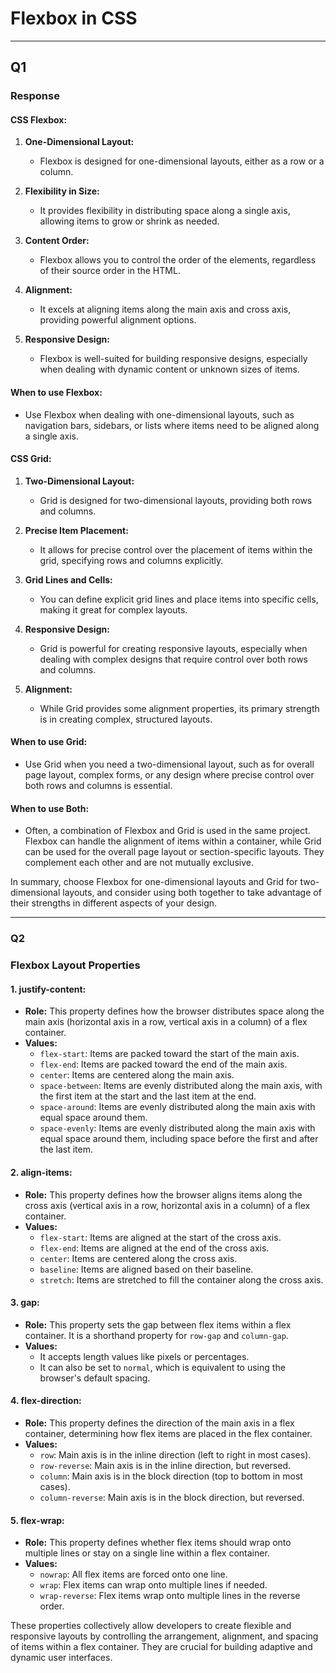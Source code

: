 # Flexbox in CSS

---

## Q1
### Response

#### CSS Flexbox:

1. **One-Dimensional Layout:**
    - Flexbox is designed for one-dimensional layouts, either as a row or a column.

2. **Flexibility in Size:**
    - It provides flexibility in distributing space along a single axis, allowing items to grow or shrink as needed.

3. **Content Order:**
    - Flexbox allows you to control the order of the elements, regardless of their source order in the HTML.

4. **Alignment:**
    - It excels at aligning items along the main axis and cross axis, providing powerful alignment options.

5. **Responsive Design:**
    - Flexbox is well-suited for building responsive designs, especially when dealing with dynamic content or unknown sizes of items.

#### When to use Flexbox:
- Use Flexbox when dealing with one-dimensional layouts, such as navigation bars, sidebars, or lists where items need to be aligned along a single axis.

#### CSS Grid:

1. **Two-Dimensional Layout:**
    - Grid is designed for two-dimensional layouts, providing both rows and columns.

2. **Precise Item Placement:**
    - It allows for precise control over the placement of items within the grid, specifying rows and columns explicitly.

3. **Grid Lines and Cells:**
    - You can define explicit grid lines and place items into specific cells, making it great for complex layouts.

4. **Responsive Design:**
    - Grid is powerful for creating responsive layouts, especially when dealing with complex designs that require control over both rows and columns.

5. **Alignment:**
    - While Grid provides some alignment properties, its primary strength is in creating complex, structured layouts.

#### When to use Grid:
- Use Grid when you need a two-dimensional layout, such as for overall page layout, complex forms, or any design where precise control over both rows and columns is essential.

#### When to use Both:
- Often, a combination of Flexbox and Grid is used in the same project. Flexbox can handle the alignment of items within a container, while Grid can be used for the overall page layout or section-specific layouts. They complement each other and are not mutually exclusive.

In summary, choose Flexbox for one-dimensional layouts and Grid for two-dimensional layouts, and consider using both together to take advantage of their strengths in different aspects of your design.

---

### Q2
### Flexbox Layout Properties

#### 1. justify-content:
- **Role:** This property defines how the browser distributes space along the main axis (horizontal axis in a row, vertical axis in a column) of a flex container.
- **Values:**
    - `flex-start`: Items are packed toward the start of the main axis.
    - `flex-end`: Items are packed toward the end of the main axis.
    - `center`: Items are centered along the main axis.
    - `space-between`: Items are evenly distributed along the main axis, with the first item at the start and the last item at the end.
    - `space-around`: Items are evenly distributed along the main axis with equal space around them.
    - `space-evenly`: Items are evenly distributed along the main axis with equal space around them, including space before the first and after the last item.

#### 2. align-items:
- **Role:** This property defines how the browser aligns items along the cross axis (vertical axis in a row, horizontal axis in a column) of a flex container.
- **Values:**
    - `flex-start`: Items are aligned at the start of the cross axis.
    - `flex-end`: Items are aligned at the end of the cross axis.
    - `center`: Items are centered along the cross axis.
    - `baseline`: Items are aligned based on their baseline.
    - `stretch`: Items are stretched to fill the container along the cross axis.

#### 3. gap:
- **Role:** This property sets the gap between flex items within a flex container. It is a shorthand property for `row-gap` and `column-gap`.
- **Values:**
    - It accepts length values like pixels or percentages.
    - It can also be set to `normal`, which is equivalent to using the browser's default spacing.

#### 4. flex-direction:
- **Role:** This property defines the direction of the main axis in a flex container, determining how flex items are placed in the flex container.
- **Values:**
    - `row`: Main axis is in the inline direction (left to right in most cases).
    - `row-reverse`: Main axis is in the inline direction, but reversed.
    - `column`: Main axis is in the block direction (top to bottom in most cases).
    - `column-reverse`: Main axis is in the block direction, but reversed.

#### 5. flex-wrap:
- **Role:** This property defines whether flex items should wrap onto multiple lines or stay on a single line within a flex container.
- **Values:**
    - `nowrap`: All flex items are forced onto one line.
    - `wrap`: Flex items can wrap onto multiple lines if needed.
    - `wrap-reverse`: Flex items wrap onto multiple lines in the reverse order.

These properties collectively allow developers to create flexible and responsive layouts by controlling the arrangement, alignment, and spacing of items within a flex container. They are crucial for building adaptive and dynamic user interfaces.
